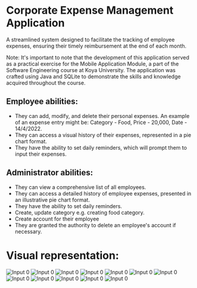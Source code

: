 # Corporate Expense Management Application
A streamlined system designed to facilitate the tracking of employee expenses, ensuring their timely reimbursement at the end of each month.


Note: It's important to note that the development of this application served as a practical exercise for the Mobile Application Module, a part of the Software Engineering course at Koya University. The application was crafted using Java and SQLite to demonstrate the skills and knowledge acquired throughout the course.


## Employee abilities:
- They can add, modify, and delete their personal expenses. An example of an expense entry might be: Category - Food, Price - 20,000, Date - 14/4/2022. 
- They can access a visual history of their expenses, represented in a pie chart format. 
- They have the ability to set daily reminders, which will prompt them to input their expenses.

## Administrator abilities:
- They can view a comprehensive list of all employees.
- They can access a detailed history of employee expenses, presented in an illustrative pie chart format.
- They have the ability to set daily reminders.
- Create, update category e.g. creating food category.
- Create account for their employee
- They are granted the authority to delete an employee's account if necessary.

# Visual representation:


<ImageGroup>
<img alt="Input 0" src="https://raw.githubusercontent.com/SakarDev/CorporateExpenseManagement/master/images/signup.png" />
<img alt="Input 0" src="https://raw.githubusercontent.com/SakarDev/CorporateExpenseManagement/master/images/login.png" />
<img alt="Input 0" src="https://raw.githubusercontent.com/SakarDev/CorporateExpenseManagement/master/images/loggedInAdmin.png" />
<img alt="Input 0" src="https://raw.githubusercontent.com/SakarDev/CorporateExpenseManagement/master/images/loggedInAdminMenu.png" />
<img alt="Input 0" src="https://raw.githubusercontent.com/SakarDev/CorporateExpenseManagement/master/images/adminManagingUserAccount.png" />
<img alt="Input 0" src="https://raw.githubusercontent.com/SakarDev/CorporateExpenseManagement/master/images/addCategory.png" />
<img alt="Input 0" src="https://raw.githubusercontent.com/SakarDev/CorporateExpenseManagement/master/images/modifyCategory.png" />
<img alt="Input 0" src="https://raw.githubusercontent.com/SakarDev/CorporateExpenseManagement/master/images/loggedInEmployee.png" />
<img alt="Input 0" src="https://raw.githubusercontent.com/SakarDev/CorporateExpenseManagement/master/images/addExpense.png" />
<img alt="Input 0" src="https://raw.githubusercontent.com/SakarDev/CorporateExpenseManagement/master/images/loggedInEmployeeMenu.png" />
<img alt="Input 0" src="https://raw.githubusercontent.com/SakarDev/CorporateExpenseManagement/master/images/history.png" />
<img alt="Input 0" src="https://raw.githubusercontent.com/SakarDev/CorporateExpenseManagement/master/images/setReminder.png" />
</ImageGroup>
